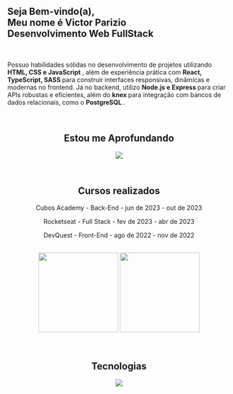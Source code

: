 <section class="home" id="home">
  <div>
    <h1>
      Seja Bem-vindo(a), <br />
      Meu nome é Victor <span>Parizio</span>
      <br />
      Desenvolvimento Web <span>FullStack</span>
    </h1>
    <br />
    <p>
      Possuo habilidades sólidas no desenvolvimento de projetos utilizando
      <strong> <span>HTML, CSS e JavaScript</span> </strong>, além de
      experiência prática com
      <strong>
        <span>React, TypeScript, SASS</span>
      </strong>
      para construir interfaces responsivas, dinâmicas e modernas no frontend.
      Já no backend, utilizo
      <strong>
        <span>Node.js e Express</span>
      </strong>
      para criar APIs robustas e eficientes, além do
      <strong>
        <span>knex</span>
      </strong>
      para integração com bancos de dados relacionais, como o
      <strong> <span>PostgreSQL</span> </strong>.
    </p>
  </div>
</section>
<section align="center" id="estudos">
  <div style="display: inline_block">
    <br />
    <h2 align="center">Estou me <span>Aprofundando</span></h2>
    <p align="center">
      <a href="https://skillicons.dev">
        <img src="https://skillicons.dev/icons?i=react,typescript,nextjs" />
      </a>
    </p>
  </div>
</section>
<section align="center" id="formacao">
  <div style="display: inline_block">
    <br />
    <h2 align="center">Cursos <span>realizados</span></h2>
    <div align="center">
      <p>
        Cubos Academy - <span>Back-End</span> - jun de 2023 - out de 2023<br />
      </p>
      <p>
        Rocketseat - <span>Full Stack</span> - fev de 2023 - abr de 2023<br />
      </p>
      <p>DevQuest - <span>Front-End</span> - ago de 2022 - nov de 2022</p>
    </div>
  </div>
</section>
<br />
<section align="center" id="parametros">
  <img
    align="center"
    height="180em"
    src="https://github-readme-stats.vercel.app/api?username=VictorParizio&theme=holi&show_icons=true&include_all_commits=true&count_private=true"
  />
  <img
    align="center"
    height="180em"
    src="https://github-readme-stats.vercel.app/api/top-langs/?username=VictorParizio&layout=compact&langs_count=16&theme=holi"
  />
</section>
<br />
<section align="center" id="tecnologias">
  <div style="display: inline_block">
    <br />
    <h2 align="center">
      <span>Tecnologias</span>
    </h2>
    <p align="center">
      <a href="https://skillicons.dev">
        <img
          src="https://skillicons.dev/icons?i=postgres,express,nodejs,sass,typescript,react,javascript,css,html,vscode,git,figma&perline=3"
        />
      </a>
    </p>
  </div>
</section>
